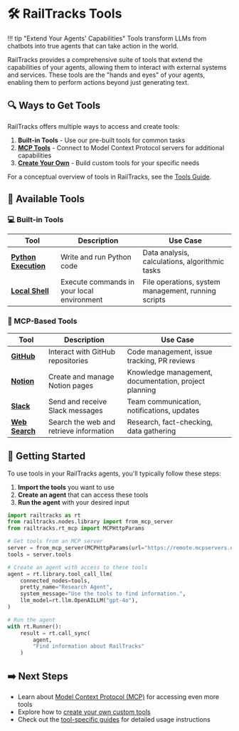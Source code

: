 # 🛠️ RailTracks Tools

!!! tip "Extend Your Agents' Capabilities"
    Tools transform LLMs from chatbots into true agents that can take action in the world.

RailTracks provides a comprehensive suite of tools that extend the capabilities of your agents, allowing them to interact with external systems and services. These tools are the "hands and eyes" of your agents, enabling them to perform actions beyond just generating text.

## 🔍 Ways to Get Tools

RailTracks offers multiple ways to access and create tools:

1. **Built-in Tools** - Use our pre-built tools for common tasks
2. **[MCP Tools](mcp/index.md)** - Connect to Model Context Protocol servers for additional capabilities
3. **[Create Your Own](create_your_own.md)** - Build custom tools for your specific needs

For a conceptual overview of tools in RailTracks, see the [Tools Guide](/guides/tools).

## 🧰 Available Tools

### 💻 Built-in Tools

| Tool | Description | Use Case |
|------|-------------|----------|
| [**Python Execution**](guides/python_sandbox.md) | Write and run Python code | Data analysis, calculations, algorithmic tasks |
| [**Local Shell**](guides/shell_bash.md) | Execute commands in your local environment | File operations, system management, running scripts |

### 🔌 MCP-Based Tools

| Tool | Description | Use Case |
|------|-------------|----------|
| [**GitHub**](guides/github.md) | Interact with GitHub repositories | Code management, issue tracking, PR reviews |
| [**Notion**](guides/notion.md) | Create and manage Notion pages | Knowledge management, documentation, project planning |
| [**Slack**](guides/slack.md) | Send and receive Slack messages | Team communication, notifications, updates |
| [**Web Search**](guides/websearch_integration.md) | Search the web and retrieve information | Research, fact-checking, data gathering |

## 🚀 Getting Started

To use tools in your RailTracks agents, you'll typically follow these steps:

1. **Import the tools** you want to use
2. **Create an agent** that can access these tools
3. **Run the agent** with your desired input

```python
import railtracks as rt
from railtracks.nodes.library import from_mcp_server
from railtracks.rt_mcp import MCPHttpParams

# Get tools from an MCP server
server = from_mcp_server(MCPHttpParams(url="https://remote.mcpservers.org/fetch/mcp"))
tools = server.tools

# Create an agent with access to these tools
agent = rt.library.tool_call_llm(
    connected_nodes=tools,
    pretty_name="Research Agent",
    system_message="Use the tools to find information.",
    llm_model=rt.llm.OpenAILLM("gpt-4o"),
)

# Run the agent
with rt.Runner():
    result = rt.call_sync(
        agent, 
        "Find information about RailTracks"
    )
```

## ➡️ Next Steps

- Learn about [Model Context Protocol (MCP)](mcp/index.md) for accessing even more tools
- Explore how to [create your own custom tools](create_your_own.md)
- Check out the [tool-specific guides](#available-tools) for detailed usage instructions